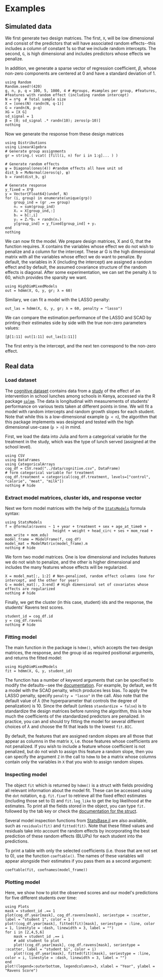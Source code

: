 # Examples

## Simulated data

We first generate two design matrices. The first, `X`, will be low dimensional and consist of the predictors that will have associated random effects--this includes a column of constant 1s so that we include random intercepts. The second, `G`, is high dimensional and includes predictors whose effects we penalize.

In addition, we generate a sparse vector of regression coefficient, $\beta$, whose non-zero components are centered at 0 and have a standard deviation of 1. 
```@example sim
using Random
Random.seed!(420)
g, n, p, q = 100, 5, 1000, 4 # #groups, #samples per group, #features, #features with random effect (including random intercept)
N = n*g  # Total sample size
X = [ones(N) randn(N, q-1)]
G = randn(N, p-q)
XG = [X G] 
sd_signal = 1
β = [0; sd_signal .* randn(10); zeros(p-10)]
nothing
```

Now we generate the response from these design matrices
```@example sim
using Distributions
using LinearAlgebra
# Generate group assignments
gr = string.( vcat( [fill(i, n) for i in 1:g]... ) )

# Generate random effects
ψ = Diagonal(ones(4)) #random effects all have unit sd
dist_b = MvNormal(zeros(q), ψ) 
b = rand(dist_b, g)

# Generate response
y_fixed = X*β 
y = Vector{Float64}(undef, N)
for (i, group) in enumerate(unique(grp))
    group_ind = (gr .== group)
    nᵢ = sum(group_ind)
    Xᵢ = X[group_ind,:]
    bᵢ = b[:,i]
    yᵢ = Zᵢ*bᵢ + randn(nᵢ)
    y[group_ind] = y_fixed[group_ind] + yᵢ
end
nothing
```
We can now fit the model. We prepare design matrices, X and G, that the function requires. 
X contains the variables whose effect we do not wish to penalize and a column for the intercept. These ar G is the high dimensional matrix with all the variables whose effect we do want to penalize. 
By default, the variables in X (including the intercept) are assigned a random effect and by default, the assumed covariance structure of the random effects is diagonal. After some experimentation, we can set the penalty $\lambda$ to 60, which provides the sparsity we want. 

```@example sim
using HighDimMixedModels
out = hdmm(X, G, y, gr; λ = 60)
```

Similary, we can fit a model with the LASSO penalty:

```@example sim
out_las = hdmm(X, G, y, gr; λ = 60, penalty = "lasso")
```

We can compare the estimation performance of the LASSO and SCAD by printing their estimates side by side with the true non-zero parameters values:
```@example sim
[β[1:11] out[1:11] out_las[1:11]]
```
The first entry is the intercept, and the next ten correspond to the non-zero effect. 

## Real data

### Load dataset
The [cognitive dataset](../data/cognitive.csv) contains data from a [study](https://www.sciencedirect.com/science/article/pii/S0022316623025622) of the effect of an intervention in school lunches among schools in Kenya, accessed via the R package [`splmm`](https://cran.r-project.org/web/packages/splmm/index.html). The data is longitudinal with measurements of students' performance on various tests taken at different points in time. We will fit a model with random intercepts and random growth slopes for each student. Note that while this is a low-dimensional example (``p < n``), the algorithm that this package implements was designed and tested with the high dimensional use-case (``p > n``) in mind.

First, we load the data into Julia and form a categorical variable for the treatment in the study, which was the type of lunch served (assigned at the school level).
```@example cog
using CSV
using DataFrames
using CategoricalArrays
cog_df = CSV.read("../data/cognitive.csv", DataFrame)
# form categorical variable for treatment
cog_df.treatment = categorical(cog_df.treatment, levels=["control", "calorie", "meat", "milk"])
nothing # hide
```

### Extract model matrices, cluster ids, and response vector

Next we form model matrices with the help of the [`StatsModels`](https://juliastats.org/StatsModels.jl/stable/formula/#The-@formula-language) formula syntax:
```@example cog
using StatsModels
f = @formula(ravens ~ 1 + year + treatment + sex + age_at_time0 +
                      height + weight + head_circ + ses + mom_read + mom_write + mom_edu)
model_frame = ModelFrame(f, cog_df)
model_mat = ModelMatrix(model_frame).m
nothing # hide
```

We form two model matrices. One is low dimensional and includes features we do not wish to penalize, and the other is higher dimensional and includes the many features whose effects will be regularized. 
```@example cog
X = model_mat[:, 1:2] # Non-penalized, random effect columns (one for intercept, and the other for year)
G = model_mat[:, 3:end] # High dimensional set of covariates whose effects are regularized
nothing # hide
```
Finally, we get the cluster (in this case, student) ids and the response, the students' Ravens test scores. 

```@example cog
student_id = cog_df.id
y = cog_df.ravens
nothing # hide
```


### Fitting model
The main function in the package is `hdmm()`, which accepts the two design matrices, the response, and the group id as required positional arguments, and returns the fitted model:
```@example cog
using HighDimMixedModels
fit = hdmm(X, G, y, student_id)
```

The function has a number of keyword arguments that can be specified to modify the defaults--see the [documentation](https://solislemuslab.github.io/HighDimMixedModels.jl/dev/lib/public_methods/#HighDimMixedModels.hdmm). For example, by default, we fit a model with the SCAD penalty, which produces less bias. To apply the LASSO penalty, specify `penalty = "lasso"` in the call. Also note that the default value of $\lambda$ (the hyperparameter that controls the degree of penalization) is 10. Since the default (unless `standardize = false`) is to standardize the design matrices before running the algorithm, this is how much the coefficients of the standardized predictors are penalized. In practice, you can and should try fitting the model for several different choices of $\lambda$ and choose the fit that leads to the lowest `fit.BIC`.

By default, the features that are assigned random slopes are all those that appear as columns in the matrix `X`, i.e. those features whose coefficients are not penalized. If you wish to include a feature whose coefficient is not penalized, but do not wish to assign this feature a random slope, then you can specify the argument `Z` in the call to `hdmm` to be a matrix whose columns contain only the variables in `X` that you wish to assign random slopes.

### Inspecting model

The object `fit` which is returned by `hdmm()` is a struct with fields providing all relevant information about the model fit. These can be accessed using the `dot` notation, e.g. `fit.fixef` to retrieve all the fixed effect estimates (including those set to 0) and `fit.log_like` to get the log likelihood at the estimates. To print all the fields stored in the object, you can type `fit.` followed by the tab key or check the [documentation for the struct](https://solislemuslab.github.io/HighDimMixedModels.jl/dev/lib/public_methods/#HighDimMixedModels.HDMModel).

Several model inspection functions from [StatsBase.jl](https://github.com/JuliaStats/StatsBase.jl/tree/master) are also available, such as `residuals(fit)` and `fitted(fit)`. Note that these fitted values and residuals take into account the random effects by incorporating the best prediction of these random effects (BLUPs) for each student into the predictions. 

To print a table with only the selected coefficients (i.e. those that are not set to 0), use the function `coeftable()`. The names of these variables will appear alongside their estimates if you pass them as a second argument:
```@example cog
coeftable(fit, coefnames(model_frame))
```

### Plotting model

Here, we show how to plot the observed scores and our model's predictions for five different students over time:
```@example cog
using Plots
mask = student_id .== 1
plot(cog_df.year[mask], cog_df.ravens[mask], seriestype = :scatter, label = "student 1", color = 1 )
plot!(cog_df.year[mask], fitted(fit)[mask], seriestype = :line, color = 1, linestyle = :dash, linewidth = 3, label = "")
for i in [2,4,5,6]
    mask = student_id .== i
    # add student to plot
    plot!(cog_df.year[mask], cog_df.ravens[mask], seriestype = :scatter, label = "student $i", color = i)
    plot!(cog_df.year[mask], fitted(fit)[mask], seriestype = :line, color = i, linestyle = :dash, linewidth = 3, label = "")
end
plot!(legend=:outerbottom, legendcolumns=3, xlabel = "Year", ylabel = "Ravens Score")
```
